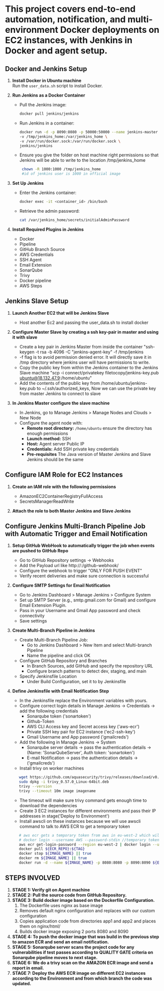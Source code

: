 # This project covers end-to-end automation, notification, and multi-environment Docker deployments on EC2 instances, with Jenkins in Docker and agent setup.

## Docker and Jenkins Setup

1. **Install Docker in Ubuntu machine**  
   Run the `user_data.sh` script to install Docker.

2. **Run Jenkins as a Docker Container**
   - Pull the Jenkins image:
     ```bash
     docker pull jenkins/jenkins
     ```
   - Run Jenkins in a container:
     ```bash
     docker run -d -p 8090:8080 -p 50000:50000 --name jenkins-master \
     -v /tmp/jenkins_home:/var/jenkins_home \
     -v /var/run/docker.sock:/var/run/docker.sock \
     jenkins/jenkins
     ```
   - Ensure you give the folder on host machine right permissions so that Jenkins will be able to write to the location /tmp/jenkins_home
     ```bash
      chown -R 1000:1000 /tmp/jenkins_home
      #id of jenkins user is 1000 in official image
     ```

3. **Set Up Jenkins**
   - Enter the Jenkins container:
     ```bash
     docker exec -it <container_id> /bin/bash
     ```
   - Retrieve the admin password:
     ```bash
     cat /var/jenkins_home/secrets/initialAdminPassword
     ```

4. **Install Required Plugins in Jenkins**
   - Docker
   - Pipeline
   - GitHub Branch Source
   - AWS Credentials
   - SSH Agent
   - Email Extension
   - SonarQube
   - Trivy
   - Docker pipeline
   - AWS Steps


## Jenkins Slave Setup

1. **Launch Another EC2 that will be Jenkins Slave**
    - Host another Ec2 and passing the user_data.sh to install docker

2. **Configure Master Slave by creating a ssh key-pair in master and using it with slave**
    - Create a key pair in Jenkins Master from inside the container "ssh-keygen -t rsa -b 4096 -C "jenkins-agent-key" -f /tmp/jenkins
    - -f flag is to avoid permission denied error. It will directly save it in /tmp directory where jenkins user will have permissions to write.
    - Copy the public key from within the Jenkins container to the Jenkins Slave machine "scp -i connect/privatekey filetocopy/jenkins-key.pub ubuntu@18.132.47.9:/home/ubuntu"
    - Add the contents of the public key from /home/ubuntu/jenkins-key.pub to ~/.ssh/authorized_keys, Now we can use the private key from master Jenkins to connect to slave

3. **In Jenkins Master configure the slave machine**
    - In Jenkins, go to Manage Jenkins > Manage Nodes and Clouds > New Node
    - Configure the agent node with:  
      - **Remote root directory:** `/home/ubuntu` ensure the directory has enough permissions
      - **Launch method:** SSH
      - **Host:** Agent server Public IP
      - **Credentials:** Add SSH private key credentials
      - **Pre-requisites** The Java version of Master Jenkins and Slave Jenkins should be the same

## Configure IAM Role for EC2 Instances

1. **Create an IAM role with the following permissions**
   - AmazonEC2ContainerRegistryFullAccess
   - SecretsManagerReadWrite

2. **Attach the role to both Master Jenkins and Slave Jenkins**

## Configure Jenkins Multi-Branch Pipeline Job with Automatic Trigger and Email Notification

1. **Setup GitHub WebHook to automatically trigger the job when events are pushed to GitHub Repo**
   - Go to GitHub Repository settings -> Webhooks
   - Add the Payload url like http://<Jenkins-Master-EC2-Public-IP>:<jenkins-service-port>/github-webhook/
   - Configure the webhook to trigger "ONLY FOR PUSH EVENT"
   - Verify recent deliveries and make sure connection is successful

2. **Configure SMTP Settings for Email Notification**
   - Go to Jenkins Dashboard > Manage Jenkins > Configure System
   - Set up SMTP Server (e.g., smtp.gmail.com for Gmail) and configure Email Extension Plugin.
   - Pass in your Username and Gmail App password and check connectivity
   - Save settings

3. **Create Multi-Branch Pipeline in Jenkins**
   - Create Multi-Branch Pipeline Job:
     - Go to Jenkins Dashboard > New Item and select Multi-branch Pipeline
     - Name the pipeline and click OK
   - Configure GitHub Repository and Branches
     - In Branch Sources, add GitHub and specify the repository URL
     - Configure branch patterns to detect dev, staging, and main
   - Specify Jenkinsfile Location
     - Under Build Configuration, set it to by Jenkinsfile

4. **Define Jenkinsfile with Email Notification Step**
   - In the Jenkinsfile replace the Environment variables with yours.
   - Configure correct login details in Manage Jenkins -> Credentials -> add the following credentials
     - Sonarqube token ('sonartoken')
     - Github-Token
     - AWS CLI Access key and Secret access key ('aws-ecr')
     - Private SSH key pair for EC2 instance ('ec2-ssh-key')
     - Gmail Username and App password ('gmailcreds')
   - Add the following in Manage Jenkins -> System
     - Sonarqube server details -> pass the authentication details -> (Name: 'SonarQubeServer', Auth token: 'sonartoken')
     - E-mail Notification -> pass the authentication details -> ('gmailcreds')
   - Install trivy on worker machines
   ```bash
      wget https://github.com/aquasecurity/trivy/releases/download/v0.57.0/trivy_0.57.0_Linux-64bit.deb
      sudo dpkg -i trivy_0.57.0_Linux-64bit.deb
      trivy --version
      trivy --timeout 10m image imagename
   ```
   - The timeout will make sure trivy command gets enough time to download the dependencies
   - Create 3 EC2 instances for different environments and pass their IP addresses in stage('Deploy to Environment')
   - Install awscli on these instances because we will use awscli command to talk to AWS ECR to get a temporary token
   ```bash
      # aws ecr gets a temporary token from aws in eu-west-2 which will be used by docker without rquiring permanent creds
      # docker login --username AWS --password-stdin //temporary token ${ECRREPO}
      aws ecr get-login-password --region eu-west-2 | docker login --username AWS --password-stdin ${env.ECR_REPO}
      docker pull ${ECR_REPO}:${TAG}
      docker stop ${IMAGE_NAME} || true
      docker rm ${IMAGE_NAME} || true
      docker run -d --name ${IMAGE_NAME} -p 8080:8080 -p 8090:8090 ${ECR_REPO}:${TAG}
    ```
   
## STEPS INVOLVED

1. **STAGE 1: Verify git on Agent machine**
2. **STAGE 2: Pull the source code from GitHub Repository.**
3. **STAGE 3:  Build docker image based on the Dockerfile Configuration.**
   1. The Dockerfile uses nginx as base image 
   2. Removes default nginx configuration and replaces with our custom configuration
   3. Copies application code from directories app1 and app2 and places them on nginx/html/
   4. Builds docker image exposing 2 ports 8080 and 8090
4. **STAGE 4: To push the docker image that was build in the previous step to amazon ECR and send an email notification.**
5. **STAGE 5: Sonarqube server scans the project code for any vulnerabilities if test passes according to QUALITY GATE criteria on Sonarqube pipeline moves to next stage.**
6. **STAGE 6: We do a trivy scan on the AMAZON ECR image and send a report in email.**
7. **STAGE 7: Deploy the AWS ECR image on different EC2 instances according to the Environment and from which branch the code was updated.**